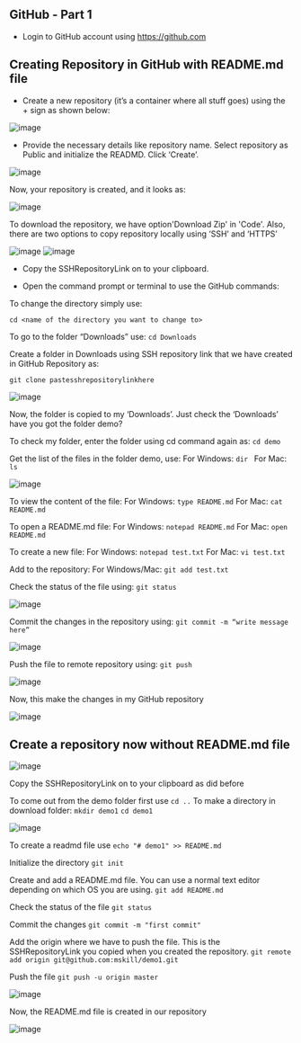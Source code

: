 ## GitHub - Part 1

- Login to GitHub account using https://github.com

## Creating Repository in GitHub with README.md file

- Create a new repository (it’s a container where all stuff goes) using the + sign as shown below: 

![image](https://user-images.githubusercontent.com/25001852/86895774-991bb480-c122-11ea-9e0a-0e6ab95c397b.png)

- Provide the necessary details like repository name. Select repository as Public and initialize the READMD. Click ‘Create’.

![image](https://user-images.githubusercontent.com/25001852/86910859-f3734000-c137-11ea-89cd-763ad102f971.png)

Now, your repository is created, and it looks as:

![image](https://user-images.githubusercontent.com/25001852/86910903-0b4ac400-c138-11ea-89f8-4a39e7d3e459.png)

To download the repository, we have option'Download Zip' in 'Code'. Also, there are two options to copy repository locally using ‘SSH’ and ‘HTTPS’ 

![image](https://user-images.githubusercontent.com/25001852/86896805-2e6b7880-c124-11ea-9c3e-fc7b43a47cc9.png)
![image](https://user-images.githubusercontent.com/25001852/86896922-5d81ea00-c124-11ea-852a-d0dc5d9d135a.png)

- Copy the SSHRepositoryLink on to your clipboard.

- Open the command prompt or terminal to use the GitHub commands:

To change the directory simply use: 

`cd <name of the directory you want to change to>`

To go to the folder “Downloads” use: `cd Downloads`

Create a folder in Downloads using SSH repository link that we have created in GitHub Repository as: 

`git clone pastesshrepositorylinkhere`

![image](https://user-images.githubusercontent.com/25001852/86911345-ce330180-c138-11ea-9f97-966489c07c72.png)

Now, the folder is copied to my ‘Downloads’. Just check the ‘Downloads’ have you got the folder demo?

To check my folder, enter the folder using cd command again as: 
`cd demo`

Get the list of the files in the folder demo, use:
For Windows: `dir `
For Mac: `ls`

![image](https://user-images.githubusercontent.com/25001852/86911459-f9b5ec00-c138-11ea-8d45-7da44bbc20c1.png)

To view the content of the file:
For Windows: `type README.md`
For Mac: `cat README.md`

To open a README.md file:
For Windows: `notepad README.md`
For Mac: `open README.md`

To create a new file:
For Windows: `notepad test.txt`
For Mac: `vi test.txt`

Add to the repository: 
For Windows/Mac: `git add test.txt`

Check the status of the file using:
 `git status`
  
![image](https://user-images.githubusercontent.com/25001852/86912050-ece5c800-c139-11ea-8046-99f987f9d644.png)

Commit the changes in the repository using:
`git commit -m “write message here”`

![image](https://user-images.githubusercontent.com/25001852/86912336-6b426a00-c13a-11ea-8652-3df5246b5793.png)


Push the file to remote repository using: 
`git push`

![image](https://user-images.githubusercontent.com/25001852/86912378-801efd80-c13a-11ea-8ab2-ffafb2abbb02.png)

Now, this make the changes in my GitHub repository

![image](https://user-images.githubusercontent.com/25001852/86912441-9fb62600-c13a-11ea-85ed-df150393a285.png)

## Create a repository now without README.md file

![image](https://user-images.githubusercontent.com/25001852/86912607-eb68cf80-c13a-11ea-8a51-2569f53ccdd7.png)

Copy the SSHRepositoryLink on to your clipboard as did before

To come out from the demo folder first use
`cd ..`
To make a directory in download folder: 
`mkdir demo1`
`cd demo1`

![image](https://user-images.githubusercontent.com/25001852/86913896-f886be00-c13c-11ea-8293-11d987521b2e.png)

To create a readmd file use 
`echo "# demo1" >> README.md`

Initialize the directory
`git init`

Create and add a README.md file. You can use a normal text editor depending on which OS you are using. 
`git add README.md`

Check the status of the file 
`git status`

Commit the changes
`git commit -m "first commit"`

Add the origin where we have to push the file. This is the SSHRepositoryLink you copied when you created the repository.
`git remote add origin git@github.com:mskill/demo1.git`
	
Push the file 
`git push -u origin master`

![image](https://user-images.githubusercontent.com/25001852/86914009-31269780-c13d-11ea-8519-76d4103be861.png)

Now, the README.md file is created in our repository

![image](https://user-images.githubusercontent.com/25001852/86914078-51565680-c13d-11ea-9d36-752638d1725e.png)
